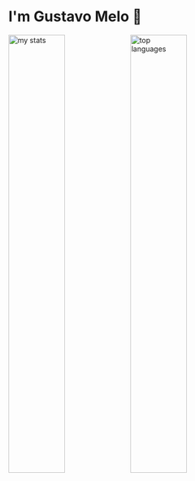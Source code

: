 # I'm Gustavo Melo 👋

<img alt="my stats" align="left" width="47%" src="https://github-readme-stats.vercel.app/api?username=GustavoMelo-txt"/>
<img alt="top languages" align="left" width="47%" src="https://github-readme-stats.vercel.app/api/top-langs/?username=GustavoMelo-txt&layout=compact"/>
